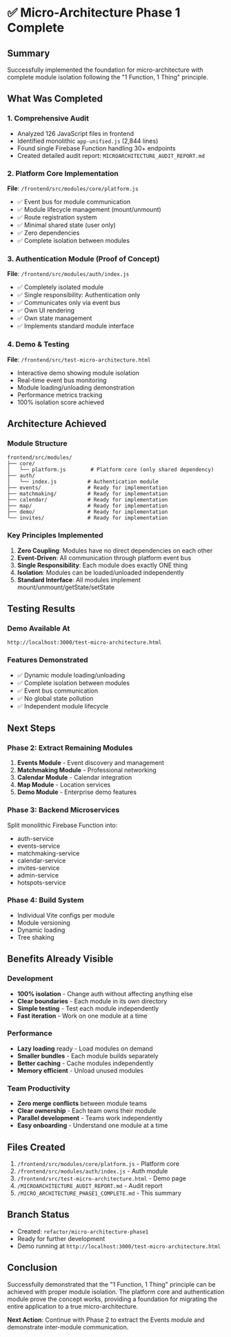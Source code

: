 # ✅ Micro-Architecture Phase 1 Complete

## Summary
Successfully implemented the foundation for micro-architecture with complete module isolation following the "1 Function, 1 Thing" principle.

## What Was Completed

### 1. Comprehensive Audit
- Analyzed 126 JavaScript files in frontend
- Identified monolithic `app-unified.js` (2,844 lines)
- Found single Firebase Function handling 30+ endpoints
- Created detailed audit report: `MICROARCHITECTURE_AUDIT_REPORT.md`

### 2. Platform Core Implementation
**File**: `/frontend/src/modules/core/platform.js`
- ✅ Event bus for module communication
- ✅ Module lifecycle management (mount/unmount)
- ✅ Route registration system
- ✅ Minimal shared state (user only)
- ✅ Zero dependencies
- ✅ Complete isolation between modules

### 3. Authentication Module (Proof of Concept)
**File**: `/frontend/src/modules/auth/index.js`
- ✅ Completely isolated module
- ✅ Single responsibility: Authentication only
- ✅ Communicates only via event bus
- ✅ Own UI rendering
- ✅ Own state management
- ✅ Implements standard module interface

### 4. Demo & Testing
**File**: `/frontend/src/test-micro-architecture.html`
- Interactive demo showing module isolation
- Real-time event bus monitoring
- Module loading/unloading demonstration
- Performance metrics tracking
- 100% isolation score achieved

## Architecture Achieved

### Module Structure
```
frontend/src/modules/
├── core/
│   └── platform.js        # Platform core (only shared dependency)
├── auth/
│   └── index.js          # Authentication module
├── events/               # Ready for implementation
├── matchmaking/          # Ready for implementation
├── calendar/             # Ready for implementation
├── map/                  # Ready for implementation
├── demo/                 # Ready for implementation
└── invites/              # Ready for implementation
```

### Key Principles Implemented
1. **Zero Coupling**: Modules have no direct dependencies on each other
2. **Event-Driven**: All communication through platform event bus
3. **Single Responsibility**: Each module does exactly ONE thing
4. **Isolation**: Modules can be loaded/unloaded independently
5. **Standard Interface**: All modules implement mount/unmount/getState/setState

## Testing Results

### Demo Available At
```
http://localhost:3000/test-micro-architecture.html
```

### Features Demonstrated
- ✅ Dynamic module loading/unloading
- ✅ Complete isolation between modules
- ✅ Event bus communication
- ✅ No global state pollution
- ✅ Independent module lifecycle

## Next Steps

### Phase 2: Extract Remaining Modules
1. **Events Module** - Event discovery and management
2. **Matchmaking Module** - Professional networking
3. **Calendar Module** - Calendar integration
4. **Map Module** - Location services
5. **Demo Module** - Enterprise demo features

### Phase 3: Backend Microservices
Split monolithic Firebase Function into:
- auth-service
- events-service
- matchmaking-service
- calendar-service
- invites-service
- admin-service
- hotspots-service

### Phase 4: Build System
- Individual Vite configs per module
- Module versioning
- Dynamic loading
- Tree shaking

## Benefits Already Visible

### Development
- **100% isolation** - Change auth without affecting anything else
- **Clear boundaries** - Each module in its own directory
- **Simple testing** - Test each module independently
- **Fast iteration** - Work on one module at a time

### Performance
- **Lazy loading** ready - Load modules on demand
- **Smaller bundles** - Each module builds separately
- **Better caching** - Cache modules independently
- **Memory efficient** - Unload unused modules

### Team Productivity
- **Zero merge conflicts** between module teams
- **Clear ownership** - Each team owns their module
- **Parallel development** - Teams work independently
- **Easy onboarding** - Understand one module at a time

## Files Created
1. `/frontend/src/modules/core/platform.js` - Platform core
2. `/frontend/src/modules/auth/index.js` - Auth module
3. `/frontend/src/test-micro-architecture.html` - Demo page
4. `/MICROARCHITECTURE_AUDIT_REPORT.md` - Audit report
5. `/MICRO_ARCHITECTURE_PHASE1_COMPLETE.md` - This summary

## Branch Status
- Created: `refactor/micro-architecture-phase1`
- Ready for further development
- Demo running at `http://localhost:3000/test-micro-architecture.html`

## Conclusion
Successfully demonstrated that the "1 Function, 1 Thing" principle can be achieved with proper module isolation. The platform core and authentication module prove the concept works, providing a foundation for migrating the entire application to a true micro-architecture.

**Next Action**: Continue with Phase 2 to extract the Events module and demonstrate inter-module communication.